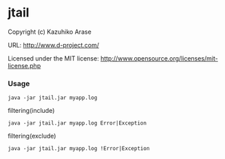 jtail
=====

Copyright (c) Kazuhiko Arase

URL: http://www.d-project.com/

Licensed under the MIT license:
  http://www.opensource.org/licenses/mit-license.php

### Usage
```
java -jar jtail.jar myapp.log
```

filtering(include)
```
java -jar jtail.jar myapp.log Error|Exception
```

filtering(exclude)
```
java -jar jtail.jar myapp.log !Error|Exception
```
